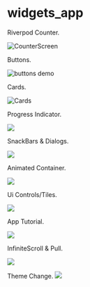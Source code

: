 # widgets_app


Riverpod Counter.

![CounterScreen](https://github.com/JuanBueno21/widgets/blob/main/demo/counterScreen.gif)


Buttons.

![buttons demo](https://github.com/JuanBueno21/widgets/blob/main/demo/Buttons.gif)


Cards.

![Cards](https://github.com/JuanBueno21/widgets/blob/main/demo/cards.gif)


Progress Indicator.

![](https://github.com/JuanBueno21/widgets/blob/main/demo/progressIndicador.gif)


SnackBars & Dialogs.

![](https://github.com/JuanBueno21/widgets/blob/main/demo/snackbars%26dialogs.gif)


Animated Container.

![](https://github.com/JuanBueno21/widgets/blob/main/demo/animatedContainer.gif)


Ui Controls/Tiles.

![](https://github.com/JuanBueno21/widgets/blob/main/demo/uiControls.gif)


App Tutorial.

![](https://github.com/JuanBueno21/widgets/blob/main/demo/tutorialApp.gif)


InfiniteScroll & Pull.

![](https://github.com/JuanBueno21/widgets/blob/main/demo/infiniteScroll.gif)


Theme Change.
![](https://github.com/JuanBueno21/widgets/blob/main/demo/themeChange.gif)
